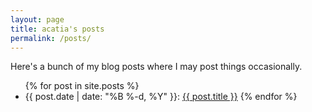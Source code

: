 ```yaml
---
layout: page
title: acatia's posts
permalink: /posts/
---
```


Here's a bunch of my blog posts where I may post things occasionally.

<ul>
{% for post in site.posts %}
    <li><time datetime="{{ post.date }}">{{ post.date | date: "%B %-d, %Y" }}</time>: <a href="{{ post.url }}">{{ post.title }}</a>
{% endfor %}
</ul>